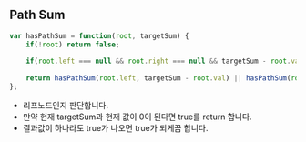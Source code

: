 ## Path Sum

```js
var hasPathSum = function(root, targetSum) {
    if(!root) return false;
    
    if(root.left === null && root.right === null && targetSum - root.val === 0) return true;
    
    return hasPathSum(root.left, targetSum - root.val) || hasPathSum(root.right, targetSum - root.val)
};
```

- 리프노드인지 판단합니다. 
- 만약 현재 targetSum과 현재 값이 0이 된다면 true를 return 합니다.
- 결과값이 하나라도 true가 나오면 true가 되게끔 합니다.